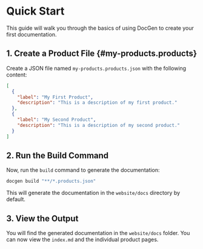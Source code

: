# Quick Start

This guide will walk you through the basics of using DocGen to create your first documentation.

## 1. Create a Product File {#my-products.products}

Create a JSON file named `my-products.products.json` with the following content:

```json
[
  {
    "label": "My First Product",
    "description": "This is a description of my first product."
  },
  {
    "label": "My Second Product",
    "description": "This is a description of my second product."
  }
]
```

## 2. Run the Build Command

Now, run the `build` command to generate the documentation:

```bash
docgen build "**/*.products.json"
```

This will generate the documentation in the `website/docs` directory by default.

## 3. View the Output

You will find the generated documentation in the `website/docs` folder. You can now view the `index.md` and the individual product pages.
